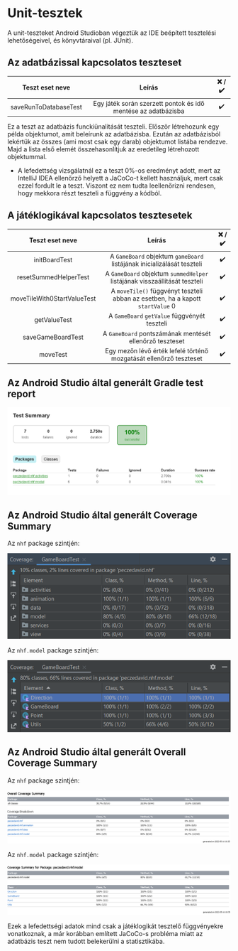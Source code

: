 # Unit-tesztek

A unit-teszteket Android Studioban végeztük az IDE beépített tesztelési lehetőségeivel, és könyvtáraival (pl. JUnit).

## Az adatbázissal kapcsolatos teszteset

| Teszt eset neve | Leírás | :x: / :heavy_check_mark: |
|:---------------:|:------:|:-----------:|
| saveRunToDatabaseTest | Egy játék során szerzett pontok és idő mentése az adatbázisba | :heavy_check_mark: |

Ez a teszt az adatbázis funckiünalitását teszteli. Először létrehozunk egy példa objektumot, amit beleírunk az adatbázisba.
Ezután az adatbázisból lekértük az összes (ami most csak egy darab) objektumot listába rendezve. Majd a lista első elemét összehasonlítjuk az eredetileg létrehozott objektummal.
 - A lefedettség vizsgálatnál ez a teszt 0%-os eredményt adott, mert az IntelliJ IDEA ellenőrző helyett a JaCoCo-t kellett használjuk, mert csak ezzel fordult le a teszt. Viszont ez nem tudta leellenőrizni rendesen, hogy mekkora részt teszteli a függvény a kódból.

## A játéklogikával kapcsolatos tesztesetek

| Teszt eset neve | Leírás | :x: / :heavy_check_mark: |
|:---------------:|:------:|:-----------:|
| initBoardTest | A `GameBoard` objektum `gameBoard` listájának inicializálását teszteli | :heavy_check_mark: |
| resetSummedHelperTest | A `GameBoard` objektum `summedHelper` listájának visszaállítását teszteli | :heavy_check_mark: | 
| moveTileWith0StartValueTest | A `moveTile()` függvényt teszteli abban az esetben, ha a kapott `startValue` 0 | :heavy_check_mark: |
| getValueTest | A `GameBoard` `getValue` függvényét teszteli  | :heavy_check_mark: |
| saveGameBoardTest | A `GameBoard` pontszámának mentését ellenőrző teszteset | :heavy_check_mark: |
| moveTest | Egy mezőn lévő érték lefelé történő mozgatását ellenőrző teszteset | :heavy_check_mark: |

## Az Android Studio által generált Gradle test report

![](images/teszt_osszesites.png)

## Az Android Studio által generált Coverage Summary

Az `nhf` package szintjén:

![](images/teszt_coverage_1.png)

Az `nhf.model` package szintjén:

![](images/teszt_coverage_2.png)

## Az Android Studio által generált Overall Coverage Summary

Az `nhf` package szintjén:

![](images/coverage_summary_1.png)

Az `nhf.model` package szintjén:

![](images/coverage_summary_2.png)

Ezek a lefedettségi adatok mind csak a játéklogikát tesztelő függvényekre vonatkoznak, a már korábban említett JaCoCo-s probléma miatt az adatbázis teszt nem tudott belekerülni a statisztikába.

